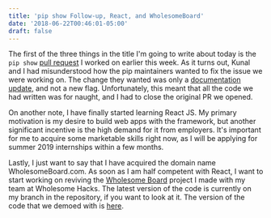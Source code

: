 ```yaml
---
title: 'pip show Follow-up, React, and WholesomeBoard'
date: '2018-06-22T00:46:01-05:00'
draft: false
---
```

The first of the three things in the title I'm going to write about today is the `pip show` [pull request](https://github.com/pypa/pip/pull/5514) I worked on earlier this week. As it turns out, Kunal and I had misunderstood how the pip maintainers wanted to fix the issue we were working on. The change they wanted was only a [documentation update](https://github.com/pypa/pip/pull/5517), and not a new flag. Unfortunately, this meant that all the code we had written was for naught, and I had to close the original PR we opened. 

On another note, I have finally started learning React JS. My primary motivation is my desire to build web apps with the framework, but another significant incentive is the high demand for it from employers. It's important for me to acquire some marketable skills right now, as I will be applying for summer 2019 internships within a few months. 

Lastly, I just want to say that I have acquired the domain name WholesomeBoard.com. As soon as I am half competent with React, I want to start working on reviving the [Wholesome Board](https://github.com/usmanhf/wholesome-hacks-try-2) project I made with my team at Wholesome Hacks. The latest version of the code is currently on my branch in the repository, if you want to look at it. The version of the code that we demoed with is [here](https://github.com/usmanhf/wholesome-hacks-try-2/tree/f7ad1321257249130c7bae2eec068b7e2a895338).

